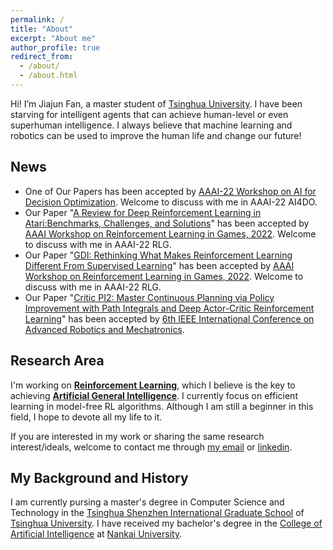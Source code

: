 ```yaml
---
permalink: /
title: "About"
excerpt: "About me"
author_profile: true
redirect_from: 
  - /about/
  - /about.html
---
```


Hi! I’m Jiajun Fan, a master student of [Tsinghua University](https://www.tsinghua.edu.cn/en/). I have been starving for intelligent agents that can achieve human-level or even superhuman intelligence. I always believe that machine learning and robotics can be used to improve the human life and change our future! 

## News

* One of Our Papers has been accepted by [AAAI-22 Workshop on AI for Decision Optimization](https://research.ibm.com/haifa/Workshops/AAAI-22-AI4DO/). Welcome to discuss with me in AAAI-22 AI4DO.
* Our Paper  "[A Review for Deep Reinforcement Learning in Atari:Benchmarks, Challenges, and Solutions](https://www.jiajunfan.com/publication/2021/12/08-Atari_Review)" has been accepted by [AAAI Workshop on Reinforcement Learning in Games, 2022](http://aaai-rlg.mlanctot.info/comms.html). Welcome to discuss with me in AAAI-22 RLG.
* Our Paper "[GDI: Rethinking What Makes Reinforcement Learning Different From Supervised Learning](https://www.jiajunfan.com/publication/2021/06/11-GDI)" has been accepted by [AAAI Workshop on Reinforcement Learning in Games, 2022](http://aaai-rlg.mlanctot.info/comms.html). Welcome to discuss with me in AAAI-22 RLG.
* Our Paper  "[Critic PI2: Master Continuous Planning via Policy Improvement with Path Integrals and Deep Actor-Critic Reinforcement Learning](https://www.jiajunfan.com/publication/2020/11/13-Critic-PI2)" has been accepted by [6th IEEE International Conference on Advanced Robotics and Mechatronics](http://www.ieee-arm.org/).

[comment]: <> (* Looking for Research Intern/Assistant opportunity in Reinforcement Learning.)

## Research Area

I'm working on [**Reinforcement Learning**](https://en.wikipedia.org/wiki/Reinforcement_learning), which I believe is the key to achieving [**Artificial General Intelligence**](https://en.wikipedia.org/wiki/Artificial_general_intelligence). I currently focus on efficient learning in model-free RL algorithms. Although I am still a beginner in this field, I hope to devote all my life to it.

If you are interested in my work or sharing the same research interest/ideals, welcome to contact me through [my email](mailto:fanjj21@mails.tsinghua.edu.cn) or [linkedin](https://www.linkedin.com/in/jiuajunfan-Thu).

## My Background and History

I am currently pursing a master's degree in Computer Science and Technology in the [Tsinghua Shenzhen International Graduate School](https://www.sigs.tsinghua.edu.cn/en/) of [Tsinghua University](https://www.tsinghua.edu.cn/en/). I have received my bachelor's degree in the [College of Artificial Intelligence](https://aien.nankai.edu.cn/) at [Nankai University](https://en.nankai.edu.cn/).   

